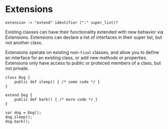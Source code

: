 # Extensions

	extension -> "extend" identifier (":" super_list)?

Existing classes can have their functionality extended with new behavior via Extensions. Extensions can declare a list of interfaces in their super list,
but not another class.

Extensions operate on existing non-`final` classes, and allow you to define an interface for an existing class, or add new methods or properties. Extensions only have access to public or proteced members of a class, but not private.

    class Dog {
        public def sleep() { /* some code */ }
    }

    extend Dog {
        public def bark() { /* more code */ }
    }

    var dog = Dog();
    dog.sleep();
    dog.bark();
